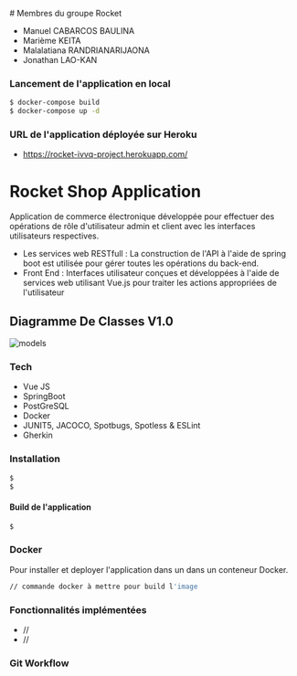 # Membres du groupe Rocket
* Manuel CABARCOS BAULINA
* Marième KEITA
* Malalatiana RANDRIANARIJAONA
* Jonathan LAO-KAN


### Lancement de l'application en local

```sh
$ docker-compose build
$ docker-compose up -d
```

### URL de l'application déployée sur Heroku
* <https://rocket-ivvq-project.herokuapp.com/>

# Rocket Shop Application
Application de commerce électronique développée pour effectuer des opérations de rôle d'utilisateur admin et client avec les interfaces utilisateurs respectives.

  - Les services web RESTfull : La construction de l'API à l'aide de spring boot est utilisée pour gérer toutes les opérations du back-end.
  - Front End : Interfaces utilisateur conçues et développées à l'aide de services web utilisant Vue.js pour traiter les actions appropriées de l'utilisateur

 ## Diagramme De Classes V1.0

 ![models](https://user-images.githubusercontent.com/55536171/79555437-e0eceb80-809f-11ea-9994-21374698a8c6.png)

### Tech

* Vue JS
* SpringBoot
* PostGreSQL
* Docker
* JUNIT5, JACOCO, Spotbugs, Spotless & ESLint
* Gherkin

### Installation

```sh
$
$
```

#### Build de l'application

```sh
$
```

### Docker
Pour installer et deployer l'application dans un dans un conteneur Docker.
```sh
// commande docker à mettre pour build l'image
```


### Fonctionnalités implémentées

 - //
 - //


### Git Workflow
